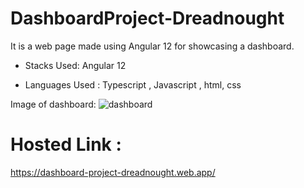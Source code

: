 # DashboardProject-Dreadnought

It is a web page made using Angular 12 for showcasing a dashboard.

* Stacks Used:
    Angular 12

* Languages Used :
    Typescript , Javascript , html, css

Image of dashboard:
  ![dashboard](https://user-images.githubusercontent.com/84333011/191496620-4aac9391-0b21-4c6c-96d3-3fcfd1ca641a.PNG)

# Hosted Link :
https://dashboard-project-dreadnought.web.app/
